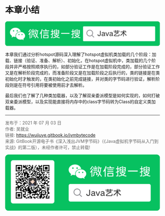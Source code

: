 # 本章小结

![Java艺术](../qrcode/javaskill_qrcode_01.png)

本章我们通过分析hotspot源码深入理解了hotspot虚拟机类加载的几个阶段：加载、链接（验证、准备、解析）、初始化，在hotspot虚拟机中，类加载的几个阶段并非严格按照顺序执行的，如部分验证工作是在加载阶段完成的，部分验证工作又是在解析阶段完成的，而准备阶段又是在加载阶段之后执行的，类的链接是在类初始化时才触发的，在类初始化之前完成链接，并对类的字节码进行验证，解析阶段则是在符号引用将要被使用前才去解析。

最后我们也了解了几种类加载器，以及了解双亲委派模型是如何实现的，如何打破双亲委派模型，以及实现能直接将内存中的class字节码转为Class的自定义类加载器。

---

<font color= #666666>发布于：2021 年 07 月 03 日</font><br><font color= #666666>作者: 吴就业</font><br><font color= #666666>链接: https://wujiuye.gitbook.io/jvmbytecode</font><br><font color= #666666>来源: GitBook开源电子书《深入浅出JVM字节码》（《Java虚拟机字节码从入门到实战》的第二版），未经作者许可，禁止转载!</font><br>

![Java艺术](../qrcode/javaskill_qrcode_02.png)
